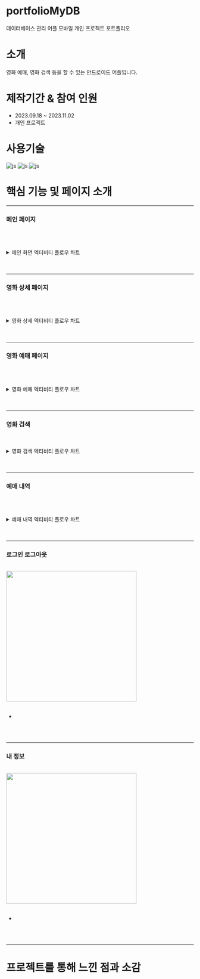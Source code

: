 # portfolioMyDB
데이터베이스 관리 어플 모바일 개인 프로젝트 포트폴리오

# 소개
영화 예매, 영화 검색 등을 할 수 있는 안드로이드 어플입니다.


# 제작기간 & 참여 인원
<UL>
  <LI>2023.09.18 ~ 2023.11.02</LI>
  <LI>개인 프로젝트</LI>
</UL>



# 사용기술
![js](https://img.shields.io/badge/kotlin-7F52FF?style=for-the-badge&logo=kotlin&logoColor=white)
![js](https://img.shields.io/badge/androidstudio-3DDC84?style=for-the-badge&logo=androidstudio&logoColor=white)
![js](https://img.shields.io/badge/sqlite-003B57?style=for-the-badge&logo=sqlite&logoColor=white)


# 핵심 기능 및 페이지 소개








<hr>

<H3>메인 페이지</H3>
<BR>



<br>
<br>
<details>
 <summary> 메인 화면 엑티비티 플로우 차트
 
 </summary> 

</details>
<br>
<br>



<HR>


<H3>영화 상세 페이지</H3>
<BR>


<br>
<br>
<details>
 <summary> 영화 상세 엑티비티 플로우 차트
 
 </summary> 
 

</details>
<br>
<br>




<HR>

<H3>영화 예매 페이지</H3>
<BR>


<br>
<br>
<details>
 <summary> 영화 예매 엑티비티 플로우 차트
 
 </summary> 
 

</details>
<br>
<br>

<HR>
<H3>영화 검색</H3>
<BR>



<br>
<details>
 <summary> 영화 검색 엑티비티 플로우 차트
 
 </summary> 
 
</details>
<br>
<br>

<HR>


<H3>예매 내역</H3>
<BR>




<br>
<br>
<details>
 <summary> 예매 내역 엑티비티 플로우 차트
 
 </summary> 
 
<img src=''>
</details>
<br>
<br>


<HR>



<H3>로그인 로그아웃</H3>
<BR>

<img src="" height="350">



<BR>
<BR>
<UL>
 <LI> </LI>
</UL>
<BR>
<BR>


<HR>

<H3>내 정보</H3>
<BR>


<img src="" height="350">

<BR>
<BR>
<UL>
 <LI> </LI>
</UL>
<BR>
<BR>


<HR>



# 프로젝트를 통해 느낀 점과 소감







